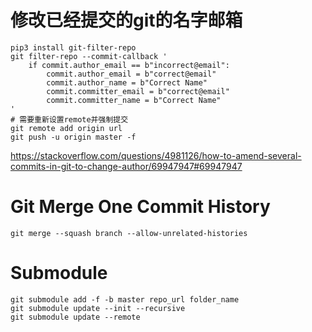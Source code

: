 # 修改已经提交的git的名字邮箱

```shell
pip3 install git-filter-repo
git filter-repo --commit-callback '
    if commit.author_email == b"incorrect@email":
        commit.author_email = b"correct@email" 
        commit.author_name = b"Correct Name"
        commit.committer_email = b"correct@email" 
        commit.committer_name = b"Correct Name"
'
# 需要重新设置remote并强制提交
git remote add origin url
git push -u origin master -f
```
https://stackoverflow.com/questions/4981126/how-to-amend-several-commits-in-git-to-change-author/69947947#69947947

# Git Merge One Commit History

```shell
git merge --squash branch --allow-unrelated-histories
```

# Submodule

```shell
git submodule add -f -b master repo_url folder_name
git submodule update --init --recursive
git submodule update --remote
```
